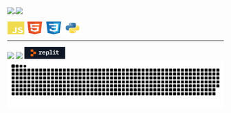 <a href="https://github.com/MateusSsL/github-readme-stats">
  <img height=180 align="center" src="https://github-readme-stats.vercel.app/api?username=MateusSsL&theme=midnight-purple" />
</a>
<a href="https://github.com/MateusSsL/convoychat">
  <img height=180 align="center" src="https://github-readme-stats.vercel.app/api/top-langs?username=MateusSsL&layout=compact&langs_count=8&card_width=320&theme=midnight-purple" />
</a>


<div style="display: inline_block"><br>
  <img align="center" alt="Mateus-Js" height="30" width="40" src="https://raw.githubusercontent.com/devicons/devicon/master/icons/javascript/javascript-plain.svg">
  <img align="center" alt="Rafa-HTML" height="30" width="40" src="https://raw.githubusercontent.com/devicons/devicon/master/icons/html5/html5-original.svg">
  <img align="center" alt="Rafa-CSS" height="30" width="40" src="https://raw.githubusercontent.com/devicons/devicon/master/icons/css3/css3-original.svg">
  <img align="center" alt="Rafa-Python" height="30" width="40" src="https://raw.githubusercontent.com/devicons/devicon/master/icons/python/python-original.svg">
  <!-- <img align="center" alt="Rafa-Ts" height="30" width="40" src="https://raw.githubusercontent.com/devicons/devicon/master/icons/typescript/typescript-plain.svg">
  <img align="center" alt="Rafa-React" height="30" width="40" src="https://raw.githubusercontent.com/devicons/devicon/master/icons/react/react-original.svg">
  <img align="center" alt="Rafa-Csharp" height="30" width="40" src="https://raw.githubusercontent.com/devicons/devicon/master/icons/csharp/csharp-original.svg"> -->
</div>

---

<div> 
  <a href = "mailto:mateussoares000@gmail.com"><img src="https://img.shields.io/badge/-Gmail-%23333?style=for-the-badge&logo=gmail&logoColor=white" target="_blank"></a>
  <a href="https://www.linkedin.com/in/mateus-soares-44b360278/" target="_blank"><img src="https://img.shields.io/badge/-LinkedIn-%230077B5?style=for-the-badge&logo=linkedin&logoColor=white" target="_blank"></a> 
  <a href="https://replit.com/@mateussoares000" target="_blank"><img src="./assets/replit.png" target="_blank"></a> 
</div>

<picture>
  <source media="(prefers-color-scheme: dark)" src="https://raw.githubusercontent.com/MateusSsL/MateusSsL/output/github-contribution-grid-snake-dark.svg"target="_blank">
  <source media="(prefers-color-scheme: light)" src="https://raw.githubusercontent.com/MateusSsL/MateusSsL/output/github-contribution-grid-snake.svg"target="_blank">
  <img alt="github contribution grid snake animation" src="https://raw.githubusercontent.com/MateusSsL/MateusSsL/output/github-contribution-grid-snake.svg"target="_blank">
</picture>
